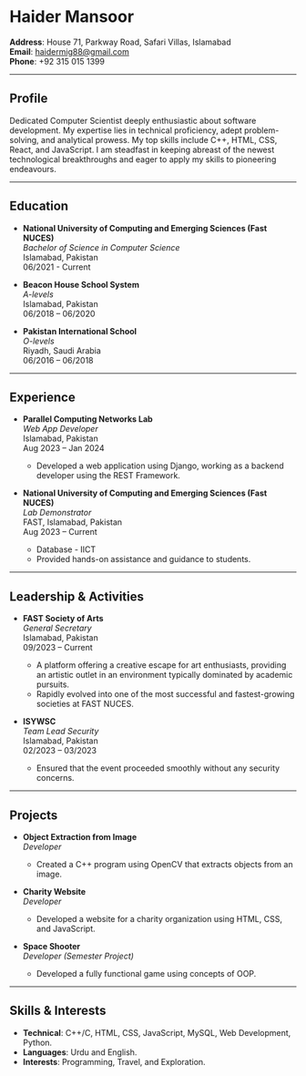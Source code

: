 
# Haider Mansoor

**Address**: House 71, Parkway Road, Safari Villas, Islamabad  
**Email**: haidermig88@gmail.com  
**Phone**: +92 315 015 1399  

---

## Profile

Dedicated Computer Scientist deeply enthusiastic about software development. My expertise lies in technical proficiency, 
adept problem-solving, and analytical prowess. My top skills include C++, HTML, CSS, React, and JavaScript. I am steadfast in 
keeping abreast of the newest technological breakthroughs and eager to apply my skills to pioneering endeavours.  

---

## Education

- **National University of Computing and Emerging Sciences (Fast NUCES)**  
  *Bachelor of Science in Computer Science*  
  Islamabad, Pakistan  
  06/2021 - Current

- **Beacon House School System**  
  *A-levels*  
  Islamabad, Pakistan  
  06/2018 – 06/2020

- **Pakistan International School**  
  *O-levels*  
  Riyadh, Saudi Arabia  
  06/2016 – 06/2018

---

## Experience

- **Parallel Computing Networks Lab**  
  *Web App Developer*  
  Islamabad, Pakistan  
  Aug 2023 – Jan 2024  
  - Developed a web application using Django, working as a backend developer using the REST Framework.

- **National University of Computing and Emerging Sciences (Fast NUCES)**  
  *Lab Demonstrator*  
  FAST, Islamabad, Pakistan  
  Aug 2023 – Current  
  - Database - IICT  
  - Provided hands-on assistance and guidance to students.

---

## Leadership & Activities

- **FAST Society of Arts**  
  *General Secretary*  
  Islamabad, Pakistan  
  09/2023 – Current  
  - A platform offering a creative escape for art enthusiasts, providing an artistic outlet in an environment typically 
    dominated by academic pursuits.  
  - Rapidly evolved into one of the most successful and fastest-growing societies at FAST NUCES.

- **ISYWSC**  
  *Team Lead Security*  
  Islamabad, Pakistan  
  02/2023 – 03/2023  
  - Ensured that the event proceeded smoothly without any security concerns.

---

## Projects

- **Object Extraction from Image**  
  *Developer*  
  - Created a C++ program using OpenCV that extracts objects from an image.

- **Charity Website**  
  *Developer*  
  - Developed a website for a charity organization using HTML, CSS, and JavaScript.

- **Space Shooter**  
  *Developer (Semester Project)*  
  - Developed a fully functional game using concepts of OOP.

---

## Skills & Interests

- **Technical**: C++/C, HTML, CSS, JavaScript, MySQL, Web Development, Python.  
- **Languages**: Urdu and English.  
- **Interests**: Programming, Travel, and Exploration.  

